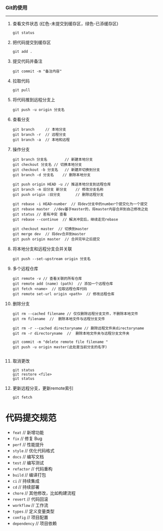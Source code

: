 ###  Git的使用

***

1. 查看文件状态 (红色-未提交到缓存区，绿色-已添缓存区)

   ```git
   git status
   ```

2. 把代码提交到缓存区

   ```git
   git add .
   ```

3. 提交代码并备注

   ```git
   git commit -m "备注内容"
   ```

4. 拉取代码

   ```git
   git pull
   ```

5. 将代码推到远程分支上

   ```git
   git push -u origin 分支名
   ```

6. 查看分支

   ```git
   git branch     // 本地分支
   git branch -r  // 远程分支
   git branch -a  // 本地和远程
   ```

7. 操作分支

   ```
   git branch 分支名   	 // 新建本地分支
   git checkout 分支名	// 切换本地分支
   git checkout -b 分支名	 // 新建并切换到分支
   git branch -d 分支名    // 删除本地分支
   
   git push origin HEAD -u // 推送本地分支到远程仓库
   git branch -m 旧分支 新分支 	// 修改分支名称
   git push origin :旧分支  	  // 删除远程分支

   git rebase -i HEAD~number  // 将dev分支中的number个提交化为一个提交
   git rebase master  //dev基于master的，将master内容合并到自己修改之处
   git status // 若有冲突 查看
   git rebase --continue  // 解决冲突后，继续走完rebase

   git checkout master  // 切换到master
   git merge dev  // 将dev合并到master
   git push origin master  // 合并完毕之后提交
   ```

8. 将本地分支和远程分支合并关联

   ```
   git push --set-upstream origin 分支名
   ```

9. 多个远程仓库

   ```
   git remote -v // 查看关联的所有仓库
   git remote add (name) (path)  // 添加一个远程仓库
   git fetch <name>  // 拉取远程仓库代码
   git remote set-url origin <path>  // 修改远程仓库
   ```
   
9. 删除分支

   ```
   git rm --cached filename // 仅仅删除远程分支文件，不删除本地文件
   git rm filename  //  删除本地文件与远程分支文件
   
   git rm -r --cached directoryname // 删除远程文件夹directoryname
   git rm -r directoryname  //  删除本地文件夹与远程分支文件夹
   
   git commit -m "delete remote file filename "
   git push -u origin master(此处是当前分支的名字)
   
   
   ```
   
9. 取消更改

   ```shell
   git status
   git restore <file>
   git status
   ```
   
12. 更新远程分支，更新remote索引

    ```shell
    git fetch
    ```

    

# 代码提交规范

- `feat` // 新增功能
- `fix` // 修复 Bug
- `perf` // 性能提升
- `style` // 优化代码格式
- `docs` // 编写文档
- `test` // 编写测试
- `refactor` // 代码重构
- `build` // 编译打包
- `ci` // 持续集成
- `cd` // 持续部署
- `chore` // 其他修改，比如构建流程
- `revert` // 代码回滚
- `workflow` // 工作流
- `types` // 定义变量类型
- `config` // 项目配置
- `dependency` // 项目依赖